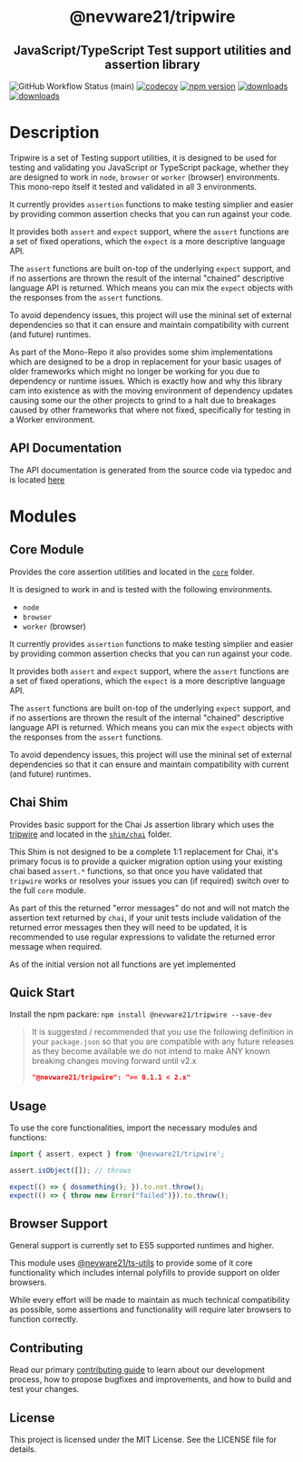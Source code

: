 <h1 align="center">@nevware21/tripwire</h1>
<h2 align="center">JavaScript/TypeScript Test support utilities and assertion library</h2>

![GitHub Workflow Status (main)](https://img.shields.io/github/actions/workflow/status/nevware21/tripwire/ci.yml?branch=main)
[![codecov](https://codecov.io/gh/nevware21/tripwire/graph/badge.svg?token=I9mMGSvfkk)](https://codecov.io/gh/nevware21/tripwire)
[![npm version](https://badge.fury.io/js/%40nevware21%2Ftripwire.svg)](https://badge.fury.io/js/%40nevware21%2Ftripwire)
[![downloads](https://img.shields.io/npm/dt/%40nevware21/tripwire.svg)](https://www.npmjs.com/package/%40nevware21/tripwire)
[![downloads](https://img.shields.io/npm/dm/%40nevware21/tripwire.svg)](https://www.npmjs.com/package/%40nevware21/tripwire)

# Description

Tripwire is a set of Testing support utilities, it is designed to be used for testing and validating you JavaScript or TypeScript package, whether they are designed to work in `node`, `browser` or `worker` (browser) environments. This mono-repo itself it tested and validated in all 3 environments.

It currently provides `assertion` functions to make testing simplier and easier by providing common assertion checks that you can run against your code.

It provides both `assert` and `expect` support, where the `assert` functions are a set of fixed operations, which the `expect` is a more descriptive language API.

The `assert` functions are built on-top of the underlying `expect` support, and if no assertions are thrown the result of the internal "chained" descriptive language API is returned. Which means you can mix the `expect` objects with the responses from the `assert` functions.

To avoid dependency issues, this project will use the mininal set of external dependencies so that it can ensure and maintain compatibility with current (and future) runtimes.

As part of the Mono-Repo it also provides some shim implementations which are designed to be a drop in replacement for your basic usages of older frameworks which might no longer be working for you due to dependency or runtime issues. Which is exactly how and why this library cam into existence as with the moving environment of dependency updates causing some our the other projects to grind to a halt due to breakages caused by other frameworks that where not fixed, specifically for testing in a Worker environment.


## API Documentation

The API documentation is generated from the source code via typedoc and is located [here](https://nevware21.github.io/tripwire/index.html)

# Modules

## Core Module

Provides the core assertion utilities and located in the [`core`](https://github.com/nevware21/tripwire/tree/main/core) folder.

It is designed to work in and is tested with the following environments.

- `node`
- `browser`
- `worker` (browser)

It currently provides `assertion` functions to make testing simplier and easier by providing common assertion checks that you can run against your code.

It provides both `assert` and `expect` support, where the `assert` functions are a set of fixed operations, which the `expect` is a more descriptive language API.

The `assert` functions are built on-top of the underlying `expect` support, and if no assertions are thrown the result of the internal "chained" descriptive language API is returned. Which means you can mix the `expect` objects with the responses from the `assert` functions.

To avoid dependency issues, this project will use the mininal set of external dependencies so that it can ensure and maintain compatibility with current (and future) runtimes.

## Chai Shim

Provides basic support for the Chai Js assertion library which uses the [tripwire](https://github.com/nevware21/tripwire) and located in the [`shim/chai`](https://github.com/nevware21/tripwire/tree/main/shim/chai) folder.

This Shim is not designed to be a complete 1:1 replacement for Chai, it's primary focus is to provide a quicker migration option using your existing chai based `assert.*` functions, so that once you have validated that `tripwire` works or resolves your issues you can (if required) switch over to the full `core` module.

As part of this the returned "error messages" do not and will not match the assertion text returned by `chai`, if your unit tests include validation of the returned error messages then they will need to be updated, it is recommended to use regular expressions to validate the returned error message when required.

As of the initial version not all functions are yet implemented

## Quick Start

Install the npm packare: `npm install @nevware21/tripwire --save-dev`

> It is suggested / recommended that you use the following definition in your `package.json` so that you are compatible with any future releases as they become available
> we do not intend to make ANY known breaking changes moving forward until v2.x 
> ```json
> "@nevware21/tripwire": ">= 0.1.1 < 2.x"
> ```

## Usage

To use the core functionalities, import the necessary modules and functions:

```ts
import { assert, expect } from '@nevware21/tripwire';

assert.isObject([]); // throws

expect(() => { dosomething(); }).to.not.throw();
expect(() => { throw new Error("failed")}).to.throw();
```

## Browser Support

General support is currently set to ES5 supported runtimes and higher.

This module uses [@nevware21/ts-utils](https://github.com/nevware21/ts-utils) to provide some of it core functionality which includes internal polyfills to provide support on older browsers.

While every effort will be made to maintain as much technical compatibility as possible, some assertions and functionality will require later browsers to function correctly.

## Contributing

Read our primary [contributing guide](https://github.com/nevware21/tripwire/blob/main/CONTRIBUTING.md) to learn about our development process, how to propose bugfixes and improvements, and how to build and test your changes.

## License

This project is licensed under the MIT License. See the LICENSE file for details.